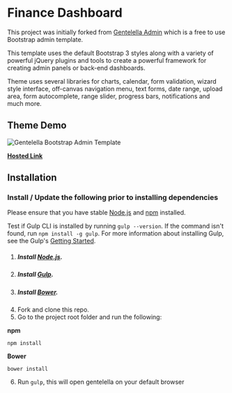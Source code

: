 # Finance Dashboard

This project was initially forked from [Gentelella Admin](https://github.com/Christianq010/gentelella) which is a free to use Bootstrap admin template.

This template uses the default Bootstrap 3 styles along with a variety of powerful jQuery plugins and tools to create a powerful framework for creating admin panels or back-end dashboards.

Theme uses several libraries for charts, calendar, form validation, wizard style interface, off-canvas navigation menu, text forms, date range, upload area, form autocomplete, range slider, progress bars, notifications and much more.


## Theme Demo
![Gentelella Bootstrap Admin Template](https://cdn.colorlib.com/wp/wp-content/uploads/sites/2/gentelella-admin-template-preview.jpg "Gentelella Theme Browser Preview")

**[Hosted Link](https://colorlib.com/polygon/gentelella/index.html)**

## Installation

### Install / Update the following prior to installing dependencies

Please ensure that you have stable [Node.js](https://nodejs.org/) and [npm](https://npmjs.com) installed.

Test if Gulp CLI is installed by running `gulp --version`.  If the command isn't found, run `npm install -g gulp`.  For more information about installing Gulp, see the Gulp's [Getting Started](https://github.com/gulpjs/gulp/blob/master/docs/getting-started.md).

1. ##### Install [Node.js](https://nodejs.org/en/).
2. ##### Install [Gulp](http://gulpjs.com/).
3. ##### Install [Bower](https://bower.io/).
4. Fork and clone this repo.
5. Go to the project root folder and run the following:

**npm**

```
npm install
```

**Bower**

```
bower install
```

6. Run `gulp`, this will open gentelella on your default browser
